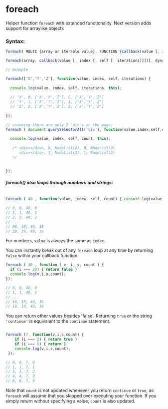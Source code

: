 # foreach
Helper function `foreach` with extended functionality.
Next version adds support for arraylike objects

### Syntax: 
```javascript
foreach( MULTI {array or iterable value}, FUNCTION {callback(value [, index, [, self [, iterations]]]){} }, BOOLEAN {use_dynamic_length}, MULTI {modify_this_scope});
```

```javascript
foreach(array, callback(value [, index [, self [, iterations]]])[, dynamiclength][, thisArg]);

// example

foreach(['X','Y','Z'], function(value, index, self, iterations) {
  
  console.log(value, index, self, iterations, this); 
  
  // 'X', 0, ['X','Y','Z'], 0, ['X','Y','Z']
  // 'Y', 1, ['X','Y','Z'], 1, ['X','Y','Z']
  // 'Z', 2, ['X','Y','Z'], 2, ['x','Y','Z']
  
});

// assuming there are only 2 'div's on the page:
foreach ( document.querySelectorAll('div'), function(value,index,self,count) {
		
  console.log(value, index, self, count, this);
      
   /* <div></div>, 0, NodeList(2), 0, NodeList(2)
      <div></div>, 1, NodeList(2), 1, NodeList(2)
   */
    
		
});


```

##### foreach() also loops through numbers and strings:

```javascript

foreach ( 40 , function(value, index, self, count) { console.log(value,index,self,count); });

// 0, 0, 40, 0 
// 1, 1, 40, 1 
// 2, 2, 40, 2
// ...
// 38, 38, 40, 38
// 39, 39, 40, 39

```
For numbers, `value` is always the same as `index`. 

You can instantly break out of any `foreach` loop at any time by returning `false` within your callback function.

```javascript
foreach ( 40 , function ( v, i, s, count ) {
  if (i === 20) { return false }
  console.log(v,i,s,count); 
});

// 0, 0, 40, 0
// 1, 1, 40, 1
// ...
// 18, 18, 40, 18
// 19, 19, 40, 19
```

 You can return other values besides 'false'. Returning `true` or the string `'continue'` is equivalent to the `continue` statement.
 
 ```javascript
 
 foreach (7, function(v,i,s,count) { 
     if (i === 2) { return true } 
     if (i === 5) { return }
     console.log(v,i,s,count);
  });
 
 // 0, 0, 7, 0
 // 1, 1, 7, 1
 // 3, 3, 7, 2
 // 4, 4, 7, 3
 // 6, 6, 7, 5
 ```
Note that `count` is not updated whenever you return `continue` or `true`, as `foreach` will assume that you skipped over executing your function. If you simply return without specifying a value, `count` is also updated.
